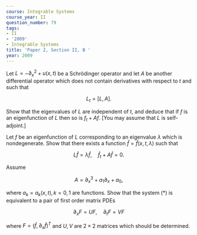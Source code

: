 ```yaml
---
course: Integrable Systems
course_year: II
question_number: 79
tags:
- II
- '2009'
- Integrable Systems
title: 'Paper 2, Section II, B '
year: 2009
---
```




Let $L=-\partial_{x}^{2}+u(x, t)$ be a Schrödinger operator and let $A$ be another differential operator which does not contain derivatives with respect to $t$ and such that

$$L_{t}=[L, A] .$$

Show that the eigenvalues of $L$ are independent of $t$, and deduce that if $f$ is an eigenfunction of $L$ then so is $f_{t}+A f$. [You may assume that $L$ is self-adjoint.]

Let $f$ be an eigenfunction of $L$ corresponding to an eigenvalue $\lambda$ which is nondegenerate. Show that there exists a function $\hat{f}=\hat{f}(x, t, \lambda)$ such that

$$L \hat{f}=\lambda \hat{f}, \quad \hat{f}_{t}+A \hat{f}=0 .$$

Assume

$$A=\partial_{x}^{3}+a_{1} \partial_{x}+a_{0},$$

where $a_{k}=a_{k}(x, t), k=0,1$ are functions. Show that the system $(*)$ is equivalent to a pair of first order matrix PDEs

$$\partial_{x} F=U F, \quad \partial_{t} F=V F$$

where $F=\left(\hat{f}, \partial_{x} \hat{f}\right)^{T}$ and $U, V$ are $2 \times 2$ matrices which should be determined.